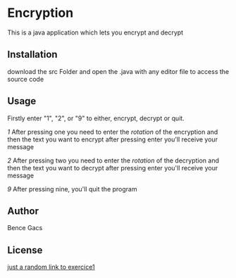 # Encryption

This is a java application which lets you encrypt and decrypt 

## Installation

download the src Folder and open the .java with any editor file to access the source code

## Usage
Firstly enter "1", "2", or "9" to either, encrypt, decrypt or quit.

*1* After pressing one you need to enter the _rotation_ of the encryption and then the text you want to encrypt
after pressing enter you'll receive your message

*2* After pressing two you need to enter the _rotation_ of the decryption and then the text you want to decrypt
after pressing enter you'll receive your message

*9* After pressing nine, you'll quit the program

## Author
Bence Gacs

## License
[just a random link to exercice1](exercice1.md)